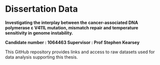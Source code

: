 # Dissertation Data
**Investigating the interplay between the cancer-associated DNA polymerase ε V411L mutation, mismatch repair and temperature sensitivity in genome instability.**    
  
**Candidate number : 1064463      Supervisor : Prof Stephen Kearsey**
  
This GitHub repository provides links and access to raw datasets used for data analysis supporting this thesis. 
